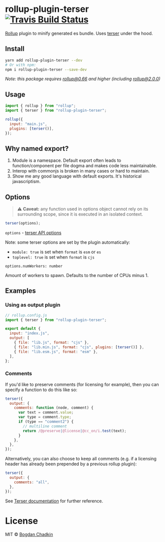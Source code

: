 # rollup-plugin-terser [![Travis Build Status][travis-img]][travis]

[travis-img]: https://travis-ci.org/TrySound/rollup-plugin-terser.svg
[travis]: https://travis-ci.org/TrySound/rollup-plugin-terser

[Rollup](https://github.com/rollup/rollup) plugin to minify generated es bundle. Uses [terser](https://github.com/fabiosantoscode/terser) under the hood.

## Install

```sh
yarn add rollup-plugin-terser --dev
# Or with npm:
npm i rollup-plugin-terser --save-dev
```

_Note: this package requires rollup@0.66 and higher (including rollup@2.0.0)_

## Usage

```js
import { rollup } from "rollup";
import { terser } from "rollup-plugin-terser";

rollup({
  input: "main.js",
  plugins: [terser()],
});
```

## Why named export?

1. Module is a namespace. Default export often leads to function/component per file dogma and makes code less maintainable.
2. Interop with commonjs is broken in many cases or hard to maintain.
3. Show me any good language with default exports. It's historical javascriptism.

## Options

> ⚠️ **Caveat:** any function used in options object cannot rely on its surrounding scope, since it is executed in an isolated context.

```js
terser(options);
```

`options` - [terser API options](https://github.com/fabiosantoscode/terser#minify-options)

Note: some terser options are set by the plugin automatically:

- `module: true` is set when `format` is `esm` or `es`
- `toplevel: true` is set when `format` is `cjs`

`options.numWorkers: number`

Amount of workers to spawn. Defaults to the number of CPUs minus 1.

## Examples

### Using as output plugin

```js
// rollup.config.js
import { terser } from "rollup-plugin-terser";

export default {
  input: "index.js",
  output: [
    { file: "lib.js", format: "cjs" },
    { file: "lib.min.js", format: "cjs", plugins: [terser()] },
    { file: "lib.esm.js", format: "esm" },
  ],
};
```

### Comments

If you'd like to preserve comments (for licensing for example), then you can specify a function to do this like so:

```js
terser({
  output: {
    comments: function (node, comment) {
      var text = comment.value;
      var type = comment.type;
      if (type == "comment2") {
        // multiline comment
        return /@preserve|@license|@cc_on/i.test(text);
      }
    },
  },
});
```

Alternatively, you can also choose to keep all comments (e.g. if a licensing header has already been prepended by a previous rollup plugin):

```js
terser({
  output: {
    comments: "all",
  },
});
```

See [Terser documentation](https://github.com/fabiosantoscode/terser#terser) for further reference.

# License

MIT © [Bogdan Chadkin](mailto:trysound@yandex.ru)
